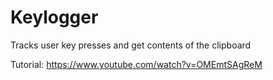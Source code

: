 # Keylogger
Tracks user key presses and get contents of the clipboard



Tutorial: https://www.youtube.com/watch?v=OMEmtSAgReM
